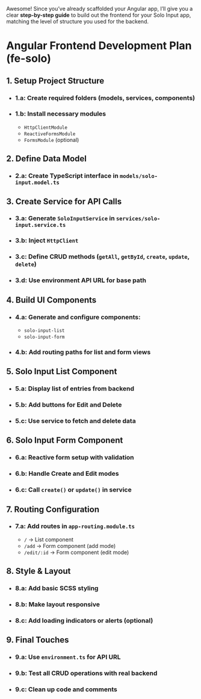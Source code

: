 Awesome! Since you’ve already scaffolded your Angular app, I’ll give you a clear **step-by-step guide** to build out the frontend for your Solo Input app, matching the level of structure you used for the backend.



# Angular Frontend Development Plan (fe-solo)

## 1. Setup Project Structure
- ### 1.a: Create required folders (models, services, components)
- ### 1.b: Install necessary modules
  - `HttpClientModule`
  - `ReactiveFormsModule`
  - `FormsModule` (optional)



## 2. Define Data Model
- ### 2.a: Create TypeScript interface in `models/solo-input.model.ts`



## 3. Create Service for API Calls
- ### 3.a: Generate `SoloInputService` in `services/solo-input.service.ts`
- ### 3.b: Inject `HttpClient`
- ### 3.c: Define CRUD methods (`getAll`, `getById`, `create`, `update`, `delete`)
- ### 3.d: Use environment API URL for base path



## 4. Build UI Components
- ### 4.a: Generate and configure components:
  - `solo-input-list`
  - `solo-input-form`
- ### 4.b: Add routing paths for list and form views



## 5. Solo Input List Component
- ### 5.a: Display list of entries from backend
- ### 5.b: Add buttons for Edit and Delete
- ### 5.c: Use service to fetch and delete data



## 6. Solo Input Form Component
- ### 6.a: Reactive form setup with validation
- ### 6.b: Handle Create and Edit modes
- ### 6.c: Call `create()` or `update()` in service



## 7. Routing Configuration
- ### 7.a: Add routes in `app-routing.module.ts`
  - `/` → List component
  - `/add` → Form component (add mode)
  - `/edit/:id` → Form component (edit mode)



## 8. Style & Layout
- ### 8.a: Add basic SCSS styling
- ### 8.b: Make layout responsive
- ### 8.c: Add loading indicators or alerts (optional)



## 9. Final Touches
- ### 9.a: Use `environment.ts` for API URL
- ### 9.b: Test all CRUD operations with real backend
- ### 9.c: Clean up code and comments




